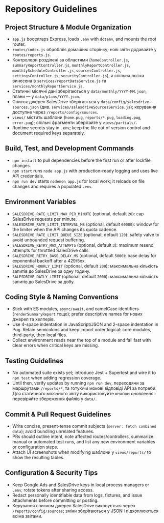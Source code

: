 # Repository Guidelines

## Project Structure & Module Organization
- `app.js` bootstraps Express, loads `.env` with `dotenv`, and mounts the root router.
- `routes/index.js` обробляє домашню сторінку; нові звіти додавайте у `routes/reports.js`.
- Контролери розділені за областями (`homeController.js`, `summaryReportController.js`, `monthlyReportController.js`, `monthlyScheduleController.js`, `sourcesController.js`, `settingsController.js`, `securityController.js`), а спільна логіка винесена в `services/reportDataService.js` та `services/monthlyReportService.js`.
- Статичні місячні дані зберігаються у `data/monthly/YYYY-MM.json`, плани — у `data/plans/YYYY.json`.
- Список джерел SalesDrive зберігається у `data/config/salesdrive-sources.json` (див. `services/salesdriveSourcesService.js`); керування доступне через `/reports/config/sources`.
- `views/` містить шаблони (`home.pug`, `reports/*.pug`, `loading.pug`, `error.pug`); спільні фрагменти зберігайте у `views/partials/`.
- Runtime secrets stay in `.env`; keep the file out of version control and document required keys separately.

## Build, Test, and Development Commands
- `npm install` to pull dependencies before the first run or after lockfile changes.
- `npm start` runs `node app.js` with production-ready logging and uses live API credentials.
- `npm run dev` starts `nodemon app.js` for local work; it reloads on file changes and requires a populated `.env`.

## Environment Variables
- `SALESDRIVE_RATE_LIMIT_MAX_PER_MINUTE` (optional, default `20`): cap SalesDrive requests per minute.
- `SALESDRIVE_RATE_LIMIT_INTERVAL_MS` (optional, default `60000`): window for the limiter when the API changes its quota cadence.
- `SALESDRIVE_RATE_LIMIT_QUEUE_SIZE` (optional, default `120`): safety valve to avoid unbounded request buffering.
- `SALESDRIVE_RETRY_MAX_ATTEMPTS` (optional, default `3`): maximum resend attempts for throttled SalesDrive calls.
- `SALESDRIVE_RETRY_BASE_DELAY_MS` (optional, default `5000`): base delay for exponential backoff after a 429/5xx.
- `SALESDRIVE_HOURLY_LIMIT` (optional, default `200`): максимальна кількість запитів до SalesDrive за одну годину.
- `SALESDRIVE_DAILY_LIMIT` (optional, default `2000`): максимальна кількість запитів до SalesDrive за добу.

## Coding Style & Naming Conventions
- Stick with ES modules, `async/await`, and camelCase identifiers (`renderSummaryReport` тощо); prefer descriptive names for нових джерел та хелперів.
- Use 4-space indentation in JavaScript/JSON and 2-space indentation in Pug. Retain semicolons and keep import order logical: core modules, third-party, then local files.
- Collect environment reads near the top of a module and fail fast with clear errors when critical keys are missing.

## Testing Guidelines
- No automated suite exists yet; introduce Jest + Supertest and wire it to `npm test` when adding regression coverage.
- Until then, verify updates by running `npm run dev`, переходячи за маршрутами `/reports/*`, та готуючи мокові відповіді API за потреби. Для статичного місячного звіту використовуйте кнопки оновлення і перевіряйте збереження файлів у `data/`.

## Commit & Pull Request Guidelines
- Write concise, present-tense commit subjects (`server: fetch combined data`); avoid bundling unrelated features.
- PRs should outline intent, note affected routes/controllers, summarize manual or automated test runs, and list any new environment variables or configuration steps.
- Attach UI screenshots when modifying шаблони у `views/reports/` to show the resulting tables.

## Configuration & Security Tips
- Keep Google Ads and SalesDrive keys in local process managers or `.env`; rotate tokens after sharing access.
- Redact personally identifiable data from logs, fixtures, and issue attachments before committing or posting.
- Керування списком джерел SalesDrive виконується через `/reports/config/sources`; зміни зберігаються у JSON і підхоплюються всіма звітами.
